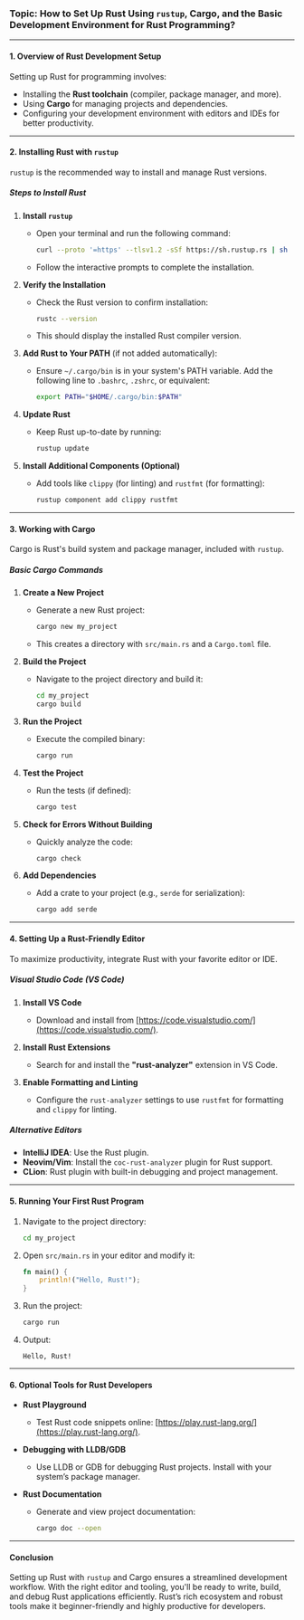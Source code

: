 ### **Topic:** How to Set Up Rust Using `rustup`, Cargo, and the Basic Development Environment for Rust Programming?  

---

#### **1. Overview of Rust Development Setup**  
Setting up Rust for programming involves:  
- Installing the **Rust toolchain** (compiler, package manager, and more).  
- Using **Cargo** for managing projects and dependencies.  
- Configuring your development environment with editors and IDEs for better productivity.  

---

#### **2. Installing Rust with `rustup`**  

`rustup` is the recommended way to install and manage Rust versions.  

##### **Steps to Install Rust**  

1. **Install `rustup`**  
   - Open your terminal and run the following command:  
     ```bash
     curl --proto '=https' --tlsv1.2 -sSf https://sh.rustup.rs | sh
     ```  
   - Follow the interactive prompts to complete the installation.  

2. **Verify the Installation**  
   - Check the Rust version to confirm installation:  
     ```bash
     rustc --version
     ```  
   - This should display the installed Rust compiler version.

3. **Add Rust to Your PATH** (if not added automatically):  
   - Ensure `~/.cargo/bin` is in your system's PATH variable. Add the following line to `.bashrc`, `.zshrc`, or equivalent:  
     ```bash
     export PATH="$HOME/.cargo/bin:$PATH"
     ```  

4. **Update Rust**  
   - Keep Rust up-to-date by running:  
     ```bash
     rustup update
     ```  

5. **Install Additional Components (Optional)**  
   - Add tools like `clippy` (for linting) and `rustfmt` (for formatting):  
     ```bash
     rustup component add clippy rustfmt
     ```  

---

#### **3. Working with Cargo**  

Cargo is Rust's build system and package manager, included with `rustup`.  

##### **Basic Cargo Commands**  

1. **Create a New Project**  
   - Generate a new Rust project:  
     ```bash
     cargo new my_project
     ```  
   - This creates a directory with `src/main.rs` and a `Cargo.toml` file.  

2. **Build the Project**  
   - Navigate to the project directory and build it:  
     ```bash
     cd my_project
     cargo build
     ```  

3. **Run the Project**  
   - Execute the compiled binary:  
     ```bash
     cargo run
     ```  

4. **Test the Project**  
   - Run the tests (if defined):  
     ```bash
     cargo test
     ```  

5. **Check for Errors Without Building**  
   - Quickly analyze the code:  
     ```bash
     cargo check
     ```  

6. **Add Dependencies**  
   - Add a crate to your project (e.g., `serde` for serialization):  
     ```bash
     cargo add serde
     ```  

---

#### **4. Setting Up a Rust-Friendly Editor**  

To maximize productivity, integrate Rust with your favorite editor or IDE.  

##### **Visual Studio Code (VS Code)**  
1. **Install VS Code**  
   - Download and install from [https://code.visualstudio.com/](https://code.visualstudio.com/).  

2. **Install Rust Extensions**  
   - Search for and install the **"rust-analyzer"** extension in VS Code.  

3. **Enable Formatting and Linting**  
   - Configure the `rust-analyzer` settings to use `rustfmt` for formatting and `clippy` for linting.  

##### **Alternative Editors**  
- **IntelliJ IDEA**: Use the Rust plugin.  
- **Neovim/Vim**: Install the `coc-rust-analyzer` plugin for Rust support.  
- **CLion**: Rust plugin with built-in debugging and project management.  

---

#### **5. Running Your First Rust Program**  

1. Navigate to the project directory:  
   ```bash
   cd my_project
   ```  

2. Open `src/main.rs` in your editor and modify it:  
   ```rust
   fn main() {
       println!("Hello, Rust!");
   }
   ```  

3. Run the project:  
   ```bash
   cargo run
   ```  

4. Output:  
   ```
   Hello, Rust!
   ```  

---

#### **6. Optional Tools for Rust Developers**  

- **Rust Playground**  
   - Test Rust code snippets online: [https://play.rust-lang.org/](https://play.rust-lang.org/).  

- **Debugging with LLDB/GDB**  
   - Use LLDB or GDB for debugging Rust projects. Install with your system’s package manager.  

- **Rust Documentation**  
   - Generate and view project documentation:  
     ```bash
     cargo doc --open
     ```  

---

#### **Conclusion**  
Setting up Rust with `rustup` and Cargo ensures a streamlined development workflow. With the right editor and tooling, you'll be ready to write, build, and debug Rust applications efficiently. Rust’s rich ecosystem and robust tools make it beginner-friendly and highly productive for developers.  
